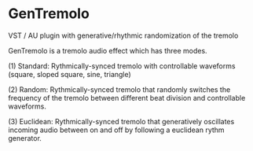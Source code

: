 # GenTremolo
VST / AU plugin with generative/rhythmic randomization of the tremolo

GenTremolo is a tremolo audio effect which has three modes.

(1) Standard: Rythmically-synced tremolo with controllable waveforms (square, sloped square, sine, triangle)

(2) Random: Rythmically-synced tremolo that randomly switches the frequency of the tremolo between different beat division and controllable waveforms.

(3) Euclidean: Rythmically-synced tremolo that generatively oscillates incoming audio between on and off by following a euclidean rythm generator.

